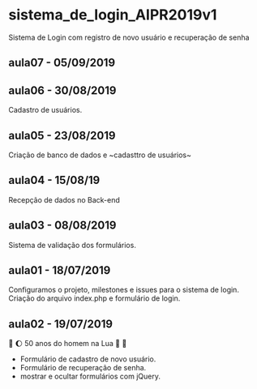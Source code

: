 # sistema_de_login_AIPR2019v1
Sistema de Login com registro de novo usuário e recuperação de senha

## aula07 - 05/09/2019


## aula06 - 30/08/2019
Cadastro de usuários.


## aula05 - 23/08/2019
Criação de banco de dados e ~cadasttro de usuários~


## aula04 - 15/08/19
Recepção de dados no Back-end

## aula03 - 08/08/2019
Sistema de validação dos formulários.

## aula01 - 18/07/2019
Configuramos o projeto, milestones e issues para o sistema de login.
Criação do arquivo index.php e formulário de login.

## aula02 - 19/07/2019 
:rocket: :moon: 50 anos do homem na Lua 🌝 🌚

* Formulário de cadastro de novo usuário.
* Formulário de recuperação de senha.
* mostrar e ocultar formulários com jQuery.
